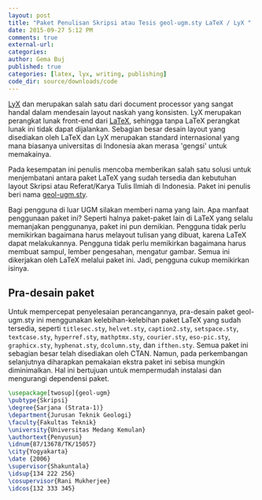 ```yaml
---
layout: post
title: "Paket Penulisan Skripsi atau Tesis geol-ugm.sty LaTeX / LyX "
date: 2015-09-27 5:12 PM
comments: true
external-url:
categories:
author: Gema Buj
published: true
categories: [latex, lyx, writing, publishing]
code_dir: source/downloads/code
---
```


[LyX](http://www.lyx.org) dan merupakan salah satu dari document processor yang sangat handal dalam mendesain layout naskah yang konsisten. LyX merupakan perangkat lunak front-end dari [LaTeX](https://www.latex-project.org), sehingga tanpa LaTeX perangkat lunak ini tidak dapat dijalankan. Sebagian besar desain layout yang disediakan oleh LaTeX dan LyX merupakan standard internasional yang mana biasanya universitas di Indonesia akan merasa 'gengsi' untuk memakainya. 

Pada kesempatan ini penulis mencoba memberikan salah satu solusi untuk menjembatani antara paket LaTeX yang sudah tersedia dan kebutuhan layout Skripsi atau Referat/Karya Tulis Ilmiah di Indonesia. Paket ini penulis beri nama [geol-ugm.sty](http://warmada.staff.ugm.ac.id/TextProc/skripsi/geol-ugm.zip). 

<!--more-->

Bagi pengguna di luar UGM silakan memberi nama yang lain. Apa manfaat penggunaan paket ini? Seperti halnya paket-paket lain di LaTeX yang selalu memanjakan penggunanya, paket ini pun demikian. Pengguna tidak perlu memikirkan bagaimana harus melayout tulisan yang dibuat, karena LaTeX dapat melakukannya. Pengguna tidak perlu memikirkan bagaimana harus membuat sampul, lember pengesahan, mengatur gambar. Semua ini dikerjakan oleh LaTeX melalui paket ini. Jadi, pengguna cukup memikirkan isinya.

## Pra-desain paket
Untuk mempercepat penyelesaian perancangannya, pra-desain paket geol-ugm.sty ini menggunakan kelebihan-kelebihan paket LaTeX yang sudah tersedia, seperti `titlesec.sty`, `helvet.sty`, `caption2.sty`, `setspace.sty`, `textcase.sty`, `hyperref.sty`, `mathptmx.sty`, `courier.sty`, `eso-pic.sty`, `graphicx.sty`, `hyphenat.sty`, `dcolumn.sty`, dan `ifthen.sty`. Semua paket ini sebagian besar telah disediakan oleh CTAN. Namun, pada perkembangan selanjutnya diharapkan pemakaian ekstra paket ini sebisa mungkin diminimalkan. Hal ini bertujuan untuk mempermudah instalasi dan mengurangi dependensi paket.

``` tex
\usepackage[twosup]{geol-ugm} 
\pubtype{Skripsi} 
\degree{Sarjana (Strata-1)} 
\department{Jurusan Teknik Geologi} 
\faculty{Fakultas Teknik} 
\university{Universitas Medang Kemulan} 
\authortext{Penyusun} 
\idnum{87/13678/TK/15057} 
\city{Yogyakarta} 
\date {2006} 
\supervisor{Shakuntala} 
\idsup{134 222 256} 
\cosupervisor{Rani Mukherjee} 
\idcos{132 333 345}
```
